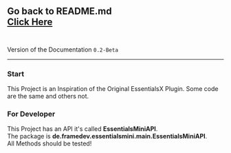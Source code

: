 Go back to README.md <br>
[Click Here](../README.md)
<br><br>
---

Version of the Documentation ```0.2-Beta```

---

### Start
This Project is an Inspiration of the Original EssentialsX Plugin. Some code are the same and others not.

### For Developer
This Project has an API it's called **EssentialsMiniAPI**.<br>
The package is **de.framedev.essentialsmini.main.EssentialsMiniAPI**.<br>
All Methods should be tested!